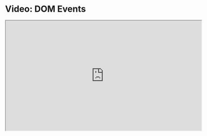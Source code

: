 # Video: DOM Events

<iframe src="https://player.vimeo.com/video/549497920" width="640" height="360" allowfullscreen="allowfullscreen" allow="autoplay; fullscreen; picture-in-picture"></iframe>
